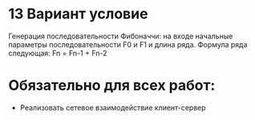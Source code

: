 # 13 Вариант условие
Генерация последовательности Фибоначчи: на входе начальные параметры последовательности F0 и F1 и длина ряда. Формула ряда следующая: Fn = Fn-1 + Fn-2
# Обязательно для всех работ:
* Реализовать сетевое взаимодействие клиент-сервер

